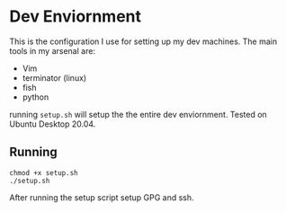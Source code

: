 # Dev Enviornment

This is the configuration I use for setting up my dev machines. The main tools in my arsenal are:

* Vim
* terminator (linux)
* fish
* python

running `setup.sh` will setup the the entire dev enviornment. Tested on Ubuntu Desktop 20.04.

## Running

```
chmod +x setup.sh
./setup.sh
```

After running the setup script setup GPG and ssh. 
